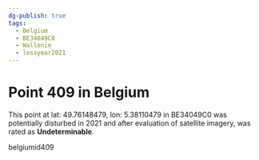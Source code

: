 ```yaml
---
dg-publish: true
tags:
  - Belgium
  - BE34049C0
  - Wallonie
  - lossyear2021
---
```


# Point 409 in Belgium

This point at lat: 49.76148479, lon: 5.38110479 in BE34049C0 was potentially disturbed in 2021 and after evaluation of satellite imagery, was rated as **Undeterminable**.



belgiumid409